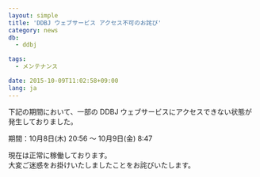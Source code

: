 ```yaml
---
layout: simple
title: 'DDBJ ウェブサービス アクセス不可のお詫び'
category: news
db:
  - ddbj

tags:
  - メンテナンス

date: 2015-10-09T11:02:58+09:00
lang: ja
---
```


<p>下記の期間において、一部の DDBJ ウェブサービスにアクセスできない状態が発生しておりました。</p>

<p>期間：10月8日(木) 20:56 ～ 10月9日(金) 8:47</p>

<p>現在は正常に稼働しております。<br>大変ご迷惑をお掛けいたしましたことをお詫びいたします。</p>
